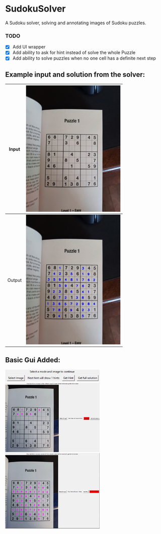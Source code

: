 # SudokuSolver
A Sudoku solver, solving and annotating images of Sudoku puzzles.

### TODO
- [x] Add UI wrapper
- [x] Add ability to ask for hint instead of solve the whole Puzzle
- [x] Add ability to solve puzzles when no one cell has a definite next step 

## Example input and solution from the solver:

| Input | <img src="https://github.com/RC-7/SudokuSolver/blob/main/data/Images/Unsolved/Puzzle1.jpg" width="300" /> |
| ----- | ---------------------------------------------------------------------------------------------------------|
| Output | <img src="https://github.com/RC-7/SudokuSolver/blob/main/data/Images/Solved/Puzzle1.jpg" width="300" /> |



## Basic Gui Added:

<img src="https://github.com/RC-7/SudokuSolver/blob/main/data/Images/GUI/GUI_Base.png" width="300" />
<br>
<img src="https://github.com/RC-7/SudokuSolver/blob/main/data/Images/GUI/GUI_Hint.png" width="300" />
<br>
<img src="https://github.com/RC-7/SudokuSolver/blob/main/data/Images/GUI/GUI_Solution.png" width="300" />